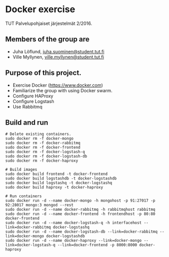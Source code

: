 # Docker exercise
TUT Palvelupohjaiset järjestelmät 2/2016.

## Members of the group are
* Juha Löflund, juha.suominen@student.tut.fi
* Ville Myllynen, ville.myllynen@student.tut.fi

## Purpose of this project.
* Exercise Docker (https://www.docker.com)
* Familiarize the group with using Docker swarm.
* Configure HAProxy
* Configure Logstash
* Use Rabbitmq

## Build and run
```
# Delete existing containers.
sudo docker rm -f docker-mongo
sudo docker rm -f docker-rabbitmq
sudo docker rm -f docker-frontend
sudo docker rm -f docker-logstash-q
sudo docker rm -f docker-logstash-db
sudo docker rm -f docker-haproxy

# Build images
sudo docker build frontend -t docker-frontend
sudo docker build logstashdb -t docker-logstashdb
sudo docker build logstashq -t docker-logstashq
sudo docker build haproxy -t docker-haproxy

# Run containers
sudo docker run -d --name docker-mongo -h mongohost -p 91:27017 -p 92:28017 mongo:3 mongod --rest
sudo docker run -d --name docker-rabbitmq -h rabbitmqhost rabbitmq
sudo docker run -d --name docker-frontend -h frontendhost -p 80:80 docker-frontend
sudo docker run -d --name docker-logstash-q -h interfacehost --link=docker-rabbitmq docker-logstashq
sudo docker run -d --name docker-logstash-db --link=docker-rabbitmq --link=docker-mongo docker-logstashdb
sudo docker run -d --name docker-haproxy --link=docker-mongo --link=docker-logstash-q --link=docker-frontend -p 8000:8000 docker-haproxy
```
